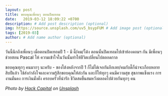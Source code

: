 ```yaml
---
layout: post
title: ขอบคุณเพื่อนๆ ตอนปิดเทอม
date:   2019-03-12 18:09:22 +0700
description: # Add post description (optional)
img: https://source.unsplash.com/uv5_bsypFUM # Add image post (optional)
tags: [2019-03]
author: # Add name author (optional)
---
```

วันนี้นึกถึงเพื่อนๆ เมื่อตอนปิดเทอมปี 1 - มี ดี๊/คม/โต้ง ตอนนั้นปิดเทอมไปเข้าห้องคอมฯ กัน มีเพื่อนๆ ช่วยสอน Pascal ให้ ความเข้าใจในวันนั้นทำให้ชีวิตเปลี่ยนไปตลอดกาล

ขอบคุณทุกๆ คนมากๆ นะครับ - ของโต้งหลังจากปี 1 ก็ไม่ได้เจอกันอีกเลย/คมกับดี๊ก็น่าจะเกือบหลายสิบปีแล้ว ใช้ส่งกำลังใจและความรู้สึกขอบคุณให้ล่ะกัน และก็ให้ทุกๆ คนมีความสุข สุขภาพแข็งแรง การงานมั่นคง การเงินมั่งคั่ง ครอบครัวที่น่ารัก ชีวิตสดชื่นสมหวังตลอดไปด้วยกันทุกๆ คน

*Photo by [Hack Capital](https://unsplash.com/@hackcapital) on [Unsplash](https://unsplash.com)*
